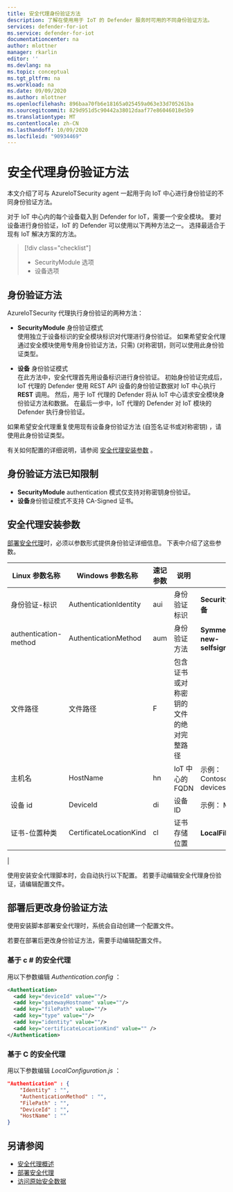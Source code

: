 ```yaml
---
title: 安全代理身份验证方法
description: 了解在使用用于 IoT 的 Defender 服务时可用的不同身份验证方法。
services: defender-for-iot
ms.service: defender-for-iot
documentationcenter: na
author: mlottner
manager: rkarlin
editor: ''
ms.devlang: na
ms.topic: conceptual
ms.tgt_pltfrm: na
ms.workload: na
ms.date: 09/09/2020
ms.author: mlottner
ms.openlocfilehash: 896baa70fb6e18165a025459a063e33d705261ba
ms.sourcegitcommit: 829d951d5c90442a38012daaf77e86046018e5b9
ms.translationtype: MT
ms.contentlocale: zh-CN
ms.lasthandoff: 10/09/2020
ms.locfileid: "90934469"
---
```

# <a name="security-agent-authentication-methods"></a>安全代理身份验证方法

本文介绍了可与 AzureIoTSecurity agent 一起用于向 IoT 中心进行身份验证的不同身份验证方法。

对于 IoT 中心内的每个设备载入到 Defender for IoT，需要一个安全模块。 要对设备进行身份验证，IoT 的 Defender 可以使用以下两种方法之一。 选择最适合于现有 IoT 解决方案的方法。

> [!div class="checklist"]
> * SecurityModule 选项
> * 设备选项

## <a name="authentication-methods"></a>身份验证方法

AzureIoTSecurity 代理执行身份验证的两种方法：

- **SecurityModule** 身份验证模式<br>
使用独立于设备标识的安全模块标识对代理进行身份验证。
如果希望安全代理通过安全模块使用专用身份验证方法，只需)  (对称密钥，则可以使用此身份验证类型。

- **设备** 身份验证模式<br>
在此方法中，安全代理首先用设备标识进行身份验证。 初始身份验证完成后，IoT 代理的 Defender 使用 REST API 设备的身份验证数据对 IoT 中心执行 **REST** 调用。 然后，用于 IoT 代理的 Defender 将从 IoT 中心请求安全模块身份验证方法和数据。 在最后一步中，IoT 代理的 Defender 对 IoT 模块的 Defender 执行身份验证。

如果希望安全代理重复使用现有设备身份验证方法 (自签名证书或对称密钥) ，请使用此身份验证类型。

有关如何配置的详细说明，请参阅 [安全代理安装参数](#security-agent-installation-parameters) 。

## <a name="authentication-methods-known-limitations"></a>身份验证方法已知限制

- **SecurityModule** authentication 模式仅支持对称密钥身份验证。
- **设备**身份验证模式不支持 CA-Signed 证书。

## <a name="security-agent-installation-parameters"></a>安全代理安装参数

[部署安全代理](how-to-deploy-agent.md)时，必须以参数形式提供身份验证详细信息。
下表中介绍了这些参数。

|Linux 参数名称 | Windows 参数名称 | 速记参数 |说明|选项|
|---------------------|---------------|---------|---------------|---------------|
|身份验证-标识|AuthenticationIdentity|aui|身份验证标识| **SecurityModule** 或 **设备**|
|authentication-method|AuthenticationMethod|aum|身份验证方法|**SymmetricKey** 或 **new-selfsignedcertificate**|
|文件路径|文件路径|F|包含证书或对称密钥的文件的绝对完整路径| |
|主机名|HostName|hn|IoT 中心的 FQDN|示例： ContosoIotHub.azure-devices.net|
|设备 id|DeviceId|di|设备 ID|示例： MyDevice1|
|证书-位置种类|CertificateLocationKind|cl|证书存储位置|**LocalFile** 或 **存储**|
|

使用安装安全代理脚本时，会自动执行以下配置。 若要手动编辑安全代理身份验证，请编辑配置文件。

## <a name="change-authentication-method-after-deployment"></a>部署后更改身份验证方法

使用安装脚本部署安全代理时，系统会自动创建一个配置文件。

若要在部署后更改身份验证方法，需要手动编辑配置文件。

### <a name="c-based-security-agent"></a>基于 c # 的安全代理

用以下参数编辑 _Authentication.config_ ：

```xml
<Authentication>
  <add key="deviceId" value=""/>
  <add key="gatewayHostname" value=""/>
  <add key="filePath" value=""/>
  <add key="type" value=""/>
  <add key="identity" value=""/>
  <add key="certificateLocationKind" value="" />
</Authentication>
```

### <a name="c-based-security-agent"></a>基于 C 的安全代理

用以下参数编辑 _LocalConfiguration.js_ ：

```json
"Authentication" : {
    "Identity" : "",
    "AuthenticationMethod" : "",
    "FilePath" : "",
    "DeviceId" : "",
    "HostName" : ""
}
```

## <a name="see-also"></a>另请参阅

- [安全代理概述](security-agent-architecture.md)
- [部署安全代理](how-to-deploy-agent.md)
- [访问原始安全数据](how-to-security-data-access.md)
